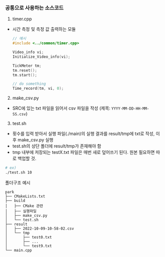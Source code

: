 ### 공통으로 사용하는 소스코드

1. timer.cpp

- 시간 측정 및 측정 값 출력하는 모듈<br/>

  ```cpp
  // 예시
  #include <../common/timer.cpp>

  Video_info vi;
  Initialize_Video_info(vi);

  TickMeter tm;
  tm.reset();
  tm.start();

  // do something
  Time_record(tm, vi, 0);
  ```

2. make_csv.py

- SRC에 있는 txt 파일을 읽어서 csv 파일을 작성 (제목: `YYYY-MM-DD-HH-MM-SS.csv`)

3. test.sh

- 횟수를 입력 받아서 실행 파일(./main)의 실행 결과를 result/tmp에 txt로 작성, 이후 make_csv.py 실행
- test.sh의 상단 폴더에 result/tmp가 존재해야 함
- tmp 내부에 저장되는 testX.txt 파일은 매번 새로 덮어쓰기 된다. 원본 필요하면 따로 백업할 것.

```bash
# ex)
./test.sh 10
```

폴더구조 예시

```
park
├── CMakeLists.txt
├── build
│   ├── CMake 관련
│   ├── 실행파일
│   ├── make_csv.py
│   └── test.sh
├── result
│   ├── 2022-10-09-10-58-02.csv
│   └── tmp
│       ├── test0.txt
│       ├── ...
│       └── test9.txt
└── main.cpp
```
